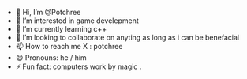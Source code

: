 - 👋 Hi, I’m @Potchree
- 👀 I’m interested in game develepment 
- 🌱 I’m currently learning c++ 
- 💞️ I’m looking to collaborate on anyting as long as i can be benefacial 
- 📫 How to reach me  X : potchree 
- 😄 Pronouns:  he / him 
- ⚡ Fun fact: computers work by magic .

<!---
Potchree/Potchree is a ✨ special ✨ repository because its `README.md` (this file) appears on your GitHub profile.
You can click the Preview link to take a look at your changes.
--->
